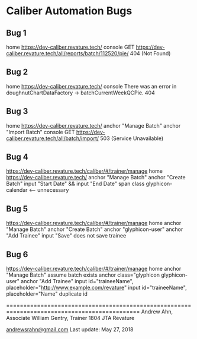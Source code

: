 Caliber Automation Bugs
===============================================================================

Bug 1
-------------------------------------------------------------------------------------
home https://dev-caliber.revature.tech/
console GET https://dev-caliber.revature.tech/all/reports/batch/112520/pie/ 404 (Not Found)

Bug 2
-------------------------------------------------------------------------------------
home https://dev-caliber.revature.tech/
console There was an error in doughnutChartDataFactory -> batchCurrentWeekQCPie. 404

Bug 3
-------------------------------------------------------------------------------------
home https://dev-caliber.revature.tech/
anchor "Manage Batch"
anchor "Import Batch"
console GET https://dev-caliber.revature.tech/all/batch/import/ 503 (Service Unavailable)

Bug 4
-------------------------------------------------------------------------------------
https://dev-caliber.revature.tech/caliber/#/trainer/manage
home https://dev-caliber.revature.tech/
anchor "Manage Batch"
anchor "Create Batch"
input "Start Date" && input "End Date"
span class glyphicon-calendar <-- unnecessary

Bug 5
-------------------------------------------------------------------------------------
https://dev-caliber.revature.tech/caliber/#/trainer/manage
home
anchor "Manage Batch"
anchor "Create Batch"
anchor "glyphicon-user"
anchor "Add Trainee"
input "Save"
does not save trainee

Bug 6
-------------------------------------------------------------------------------------
https://dev-caliber.revature.tech/caliber/#/trainer/manage
home
anchor "Manage Batch"
assume batch exists
anchor class="glyphicon glyphicon-user"
anchor "Add Trainee"
input id="traineeName", placeholder="http://www.example.com/revature"
input id="traineeName", placeholder="Name"
duplicate id

=============================================================================================
Andrew Ahn, Associate
William Gentry, Trainer
1804 JTA
Revature

andrewsrahn@gmail.com
Last update: May 27, 2018